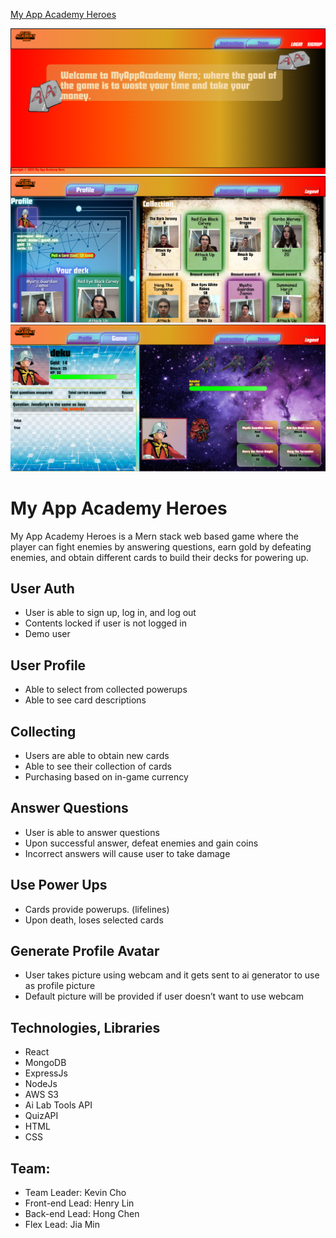 [My App Academy Heroes](https://my-app-academy-heroes.onrender.com/)

![pic 1](/frontend/src/assets/images/1.png)
![pic 2](/frontend/src/assets/images/2.png)
![pic 3](/frontend/src/assets/images/3.png)

# My App Academy Heroes

My App Academy Heroes is a Mern stack web based game where the player can fight enemies by answering questions, earn gold by defeating enemies, and obtain different cards to build their decks for powering up. 

## User Auth
- User is able to sign up, log in, and log out
- Contents locked if user is not logged in
- Demo user

## User Profile
- Able to select from collected powerups
- Able to see card descriptions

## Collecting
- Users are able to obtain new cards
- Able to see their collection of cards
- Purchasing based on in-game currency

## Answer Questions
- User is able to answer questions
- Upon successful answer, defeat enemies and gain coins
- Incorrect answers will cause user to take damage

## Use Power Ups
- Cards provide powerups. (lifelines)
- Upon death, loses selected cards

## Generate Profile Avatar
- User takes picture using webcam and it gets sent to ai generator
 to use as profile picture
- Default picture will be provided if user doesn’t want to use webcam

## Technologies, Libraries

- React
- MongoDB
- ExpressJs
- NodeJs
- AWS S3
- Ai Lab Tools API
- QuizAPI
- HTML
- CSS

## Team:
- Team Leader: Kevin Cho
- Front-end Lead: Henry Lin
- Back-end Lead: Hong Chen
- Flex Lead: Jia Min

